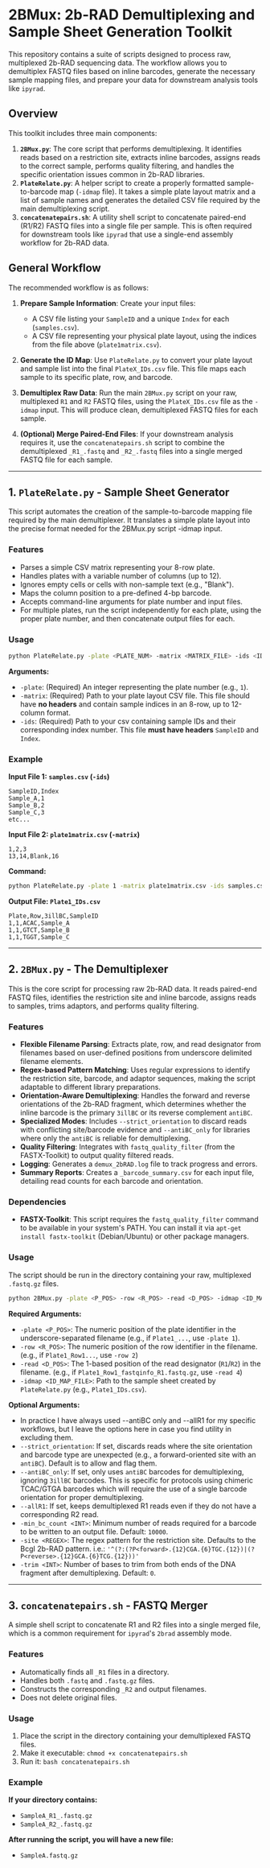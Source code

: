 # 2BMux: 2b-RAD Demultiplexing and Sample Sheet Generation Toolkit

This repository contains a suite of scripts designed to process raw, multiplexed 2b-RAD sequencing data. The workflow allows you to demultiplex FASTQ files based on inline barcodes, generate the necessary sample mapping files, and prepare your data for downstream analysis tools like `ipyrad`.

## Overview

This toolkit includes three main components:

1.  **`2BMux.py`**: The core script that performs demultiplexing. It identifies reads based on a restriction site, extracts inline barcodes, assigns reads to the correct sample, performs quality filtering, and handles the specific orientation issues common in 2b-RAD libraries.
2.  **`PlateRelate.py`**: A helper script to create a properly formatted sample-to-barcode map (`-idmap` file). It takes a simple plate layout matrix and a list of sample names and generates the detailed CSV file required by the main demultiplexing script.
3.  **`concatenatepairs.sh`**: A utility shell script to concatenate paired-end (R1/R2) FASTQ files into a single file per sample. This is often required for downstream tools like `ipyrad` that use a single-end assembly workflow for 2b-RAD data.

## General Workflow

The recommended workflow is as follows:

1.  **Prepare Sample Information**: Create your input files:
    *   A CSV file listing your `SampleID` and a unique `Index` for each (`samples.csv`).
    *   A CSV file representing your physical plate layout, using the indices from the file above (`plate1matrix.csv`).

2.  **Generate the ID Map**: Use `PlateRelate.py` to convert your plate layout and sample list into the final `PlateX_IDs.csv` file. This file maps each sample to its specific plate, row, and barcode.

3.  **Demultiplex Raw Data**: Run the main `2BMux.py` script on your raw, multiplexed `R1` and `R2` FASTQ files, using the `PlateX_IDs.csv` file as the `-idmap` input. This will produce clean, demultiplexed FASTQ files for each sample.

4.  **(Optional) Merge Paired-End Files**: If your downstream analysis requires it, use the `concatenatepairs.sh` script to combine the demultiplexed `_R1_.fastq` and `_R2_.fastq` files into a single merged FASTQ file for each sample.

---

## 1. `PlateRelate.py` - Sample Sheet Generator

This script automates the creation of the sample-to-barcode mapping file required by the main demultiplexer. It translates a simple plate layout into the precise format needed for the 2BMux.py script -idmap input.

### Features

*   Parses a simple CSV matrix representing your 8-row plate.
*   Handles plates with a variable number of columns (up to 12).
*   Ignores empty cells or cells with non-sample text (e.g., "Blank").
*   Maps the column position to a pre-defined 4-bp barcode.
*   Accepts command-line arguments for plate number and input files.
*   For multiple plates, run the script independently for each plate, using the proper plate number, and then concatenate output files for each.
### Usage

```sh
python PlateRelate.py -plate <PLATE_NUM> -matrix <MATRIX_FILE> -ids <IDS_FILE>
```

**Arguments:**

*   `-plate`: (Required) An integer representing the plate number (e.g., `1`).
*   `-matrix`: (Required) Path to your plate layout CSV file. This file should have **no headers** and contain sample indices in an 8-row, up to 12-column format.
*   `-ids`: (Required) Path to your csv containing sample IDs and their corresponding index number. This file **must have headers** `SampleID` and `Index`.

### Example

**Input File 1: `samples.csv` (`-ids`)**
```csv
SampleID,Index
Sample_A,1
Sample_B,2
Sample_C,3
etc...
```

**Input File 2: `plate1matrix.csv` (`-matrix`)**
```csv
1,2,3
13,14,Blank,16
```

**Command:**
```sh
python PlateRelate.py -plate 1 -matrix plate1matrix.csv -ids samples.csv
```

**Output File: `Plate1_IDs.csv`**
```csv
Plate,Row,3illBC,SampleID
1,1,ACAC,Sample_A
1,1,GTCT,Sample_B
1,1,TGGT,Sample_C
```

---

## 2. `2BMux.py` - The Demultiplexer

This is the core script for processing raw 2b-RAD data. It reads paired-end FASTQ files, identifies the restriction site and inline barcode, assigns reads to samples, trims adaptors, and performs quality filtering.

### Features

*   **Flexible Filename Parsing**: Extracts plate, row, and read designator from filenames based on user-defined positions from underscore delimited filename elements.
*   **Regex-based Pattern Matching**: Uses regular expressions to identify the restriction site, barcode, and adaptor sequences, making the script adaptable to different library preparations.
*   **Orientation-Aware Demultiplexing**: Handles the forward and reverse orientations of the 2b-RAD fragment, which determines whether the inline barcode is the primary `3illBC` or its reverse complement `antiBC`.
*   **Specialized Modes**: Includes `--strict_orientation` to discard reads with conflicting site/barcode evidence and `--antiBC_only` for libraries where only the `antiBC` is reliable for demultiplexing.
*   **Quality Filtering**: Integrates with `fastq_quality_filter` (from the FASTX-Toolkit) to output quality filtered reads.
*   **Logging**: Generates a `demux_2bRAD.log` file to track progress and errors.
*   **Summary Reports**: Creates a `_barcode_summary.csv` for each input file, detailing read counts for each barcode and orientation.

### Dependencies

*   **FASTX-Toolkit**: This script requires the `fastq_quality_filter` command to be available in your system's PATH. You can install it via `apt-get install fastx-toolkit` (Debian/Ubuntu) or other package managers.

### Usage

The script should be run in the directory containing your raw, multiplexed `.fastq.gz` files.

```sh
python 2BMux.py -plate <P_POS> -row <R_POS> -read <D_POS> -idmap <ID_MAP_FILE> [OPTIONS]
```

**Required Arguments:**

*   `-plate <P_POS>`: The numeric position of the plate identifier in the underscore-separated filename (e.g., if `Plate1_...`, use `-plate 1`).
*   `-row <R_POS>`: The numeric position of the row identifier in the filename. (e.g., if `Plate1_Row1...`, use `-row 2`)
*   `-read <D_POS>`: The 1-based position of the read designator (`R1`/`R2`) in the filename. (e.g., if `Plate1_Row1_fastqinfo_R1.fastq.gz`, use `-read 4`)
*   `-idmap <ID_MAP_FILE>`: Path to the sample sheet created by `PlateRelate.py` (e.g., `Plate1_IDs.csv`).

**Optional Arguments:**
* In practice I have always used --antiBC only and --allR1 for my specific workflows, but I leave the options here in case you find utility in excluding them.
*   `--strict_orientation`: If set, discards reads where the site orientation and barcode type are unexpected (e.g., a forward-oriented site with an `antiBC`). Default is to allow and flag them.
*   `--antiBC_only`: If set, only uses `antiBC` barcodes for demultiplexing, ignoring `3illBC` barcodes. This is specific for protocols using chimeric TCAC/GTGA barcodes which will require the use of a single barcode orientation for proper demultiplexing.
*   `--allR1`: If set, keeps demultiplexed R1 reads even if they do not have a corresponding R2 read.
*   `-min_bc_count <INT>`: Minimum number of reads required for a barcode to be written to an output file. Default: `10000`.
*   `-site <REGEX>`: The regex pattern for the restriction site. Defaults to the BcgI 2b-RAD pattern. i.e.: `'^(?:(?P<forward>.{12}CGA.{6}TGC.{12})|(?P<reverse>.{12}GCA.{6}TCG.{12}))'`
*   `-trim <INT>`: Number of bases to trim from both ends of the DNA fragment after demultiplexing. Default: `0`.

---

## 3. `concatenatepairs.sh` - FASTQ Merger

A simple shell script to concatenate R1 and R2 files into a single merged file, which is a common requirement for `ipyrad`'s `2brad` assembly mode.

### Features

*   Automatically finds all `_R1` files in a directory.
*   Handles both `.fastq` and `.fastq.gz` files.
*   Constructs the corresponding `_R2` and output filenames.
*   Does not delete original files.

### Usage

1.  Place the script in the directory containing your demultiplexed FASTQ files.
2.  Make it executable: `chmod +x concatenatepairs.sh`
3.  Run it: `bash concatenatepairs.sh`

### Example

**If your directory contains:**
*   `SampleA_R1_.fastq.gz`
*   `SampleA_R2_.fastq.gz`

**After running the script, you will have a new file:**
*   `SampleA.fastq.gz`

